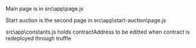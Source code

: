 Main page is in src\app\page.js

Start auction is the second page in src\app\start-auction\page.js

src\app\constants.js holds contractAddress to be editted when contract is redeployed through truffle
